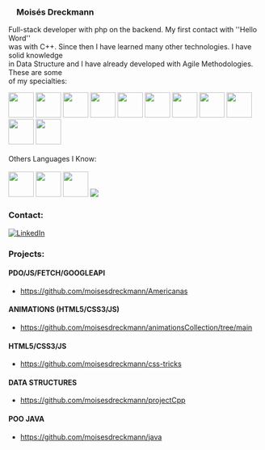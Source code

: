 ### <img src="https://icongr.am/simple/bbciplayer.svg?size=128&color=ffffff&colored=false" width="12px" heigh="12px"/> Moisés Dreckmann

Full-stack developer with php on the backend. My first contact with ''Hello Word''  
was with C++. Since then I have learned many other technologies. I have solid knowledge  
in Data Structure and I have already developed with Agile Methodologies. These are some  
of my specialties:

<div>
<img src="https://cdn.jsdelivr.net/gh/devicons/devicon/icons/c/c-original.svg" width="50px" height="50px"/>
<img src="https://cdn.jsdelivr.net/gh/devicons/devicon/icons/html5/html5-original-wordmark.svg" width="50px" height="50px"/>
<img src="https://cdn.jsdelivr.net/gh/devicons/devicon/icons/css3/css3-original-wordmark.svg" width="50px" height="50px"/>
<img src="https://devicon-website.vercel.app/api/bootstrap/original.svg" width="50px" height="50px"/>
<img src="https://cdn.jsdelivr.net/gh/devicons/devicon/icons/javascript/javascript-original.svg" width="50px" height="50px"/>
<img src="https://cdn.jsdelivr.net/gh/devicons/devicon/icons/php/php-original.svg" width="50px" height="50px"/>
<img src="https://cdn.jsdelivr.net/gh/devicons/devicon/icons/mysql/mysql-original.svg" width="50px" height="50px"/>
<img src="https://cdn.jsdelivr.net/gh/devicons/devicon/icons/postgresql/postgresql-original.svg" width="50px" height="50px"/>
<img src="https://cdn.jsdelivr.net/gh/devicons/devicon/icons/git/git-original.svg" width="50px" height="50px"/>
<img src="https://cdn.jsdelivr.net/gh/devicons/devicon/icons/github/github-original.svg" width="50px" height="50px"/>
<img src="https://cdn.jsdelivr.net/gh/devicons/devicon/icons/photoshop/photoshop-plain.svg" width="50px" height="50px"/>
</div>

</br>
<div>
  Others Languages I Know:  
</div>
</br>

<div>
  <img src="https://devicon-website.vercel.app/api/android/original.svg" width="50px" height="50px">
  <img src="https://devicon-website.vercel.app/api/kotlin/original.svg" width="50px" height="50px"/>
  <img src="https://cdn.jsdelivr.net/gh/devicons/devicon/icons/java/java-original-wordmark.svg" width="50px" height="50px">
  <img src="https://cdn.jsdelivr.net/gh/devicons/devicon/icons/mongodb/mongodb-original-wordmark.svg" />         
</div>

### Contact:
[![LinkedIn](https://img.shields.io/badge/LinkedIn-000?style=for-the-badge&logo=linkedin&logoColor=0E76A8)](https://www.linkedin.com/in/mois%C3%A9s-dreckmann-245756219/)



### Projects:

#### PDO/JS/FETCH/GOOGLEAPI
* https://github.com/moisesdreckmann/Americanas

#### ANIMATIONS (HTML5/CSS3/JS)
* https://github.com/moisesdreckmann/animationsCollection/tree/main

#### HTML5/CSS3/JS
* https://github.com/moisesdreckmann/css-tricks

#### DATA STRUCTURES 
* https://github.com/moisesdreckmann/projectCpp

#### POO JAVA 
* https://github.com/moisesdreckmann/java
